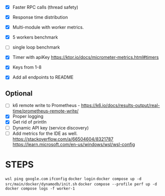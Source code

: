 - [x] Faster RPC calls (thread safety)
- [x] Response time distribution
- [x] Multi-module with worker metrics.
- [x] 5 workers benchmark
- [ ] single loop benchmark
- [x] Timer with apiKey https://ktor.io/docs/micrometer-metrics.html#timers
- [x] Keys from 1-8
- [x] Add all endpoints to README


## Optional
- [ ] k6 remote write to Prometheus - https://k6.io/docs/results-output/real-time/prometheus-remote-write/
- [x] Proper logging
- [x] Get rid of println
- [ ] Dynamic API key (service discovery)
- [ ] Add metrics for the IDE as well.
  https://stackoverflow.com/a/66504604/8321787
  https://learn.microsoft.com/en-us/windows/wsl/wsl-config

# STEPS
`wsl ping google.com`
`ifconfig`
`docker login`
`docker compose up -d`
`src/main/docker/dynamodb/init.sh`
`docker compose --profile perf up -d`
`docker compose logs -f worker-1`